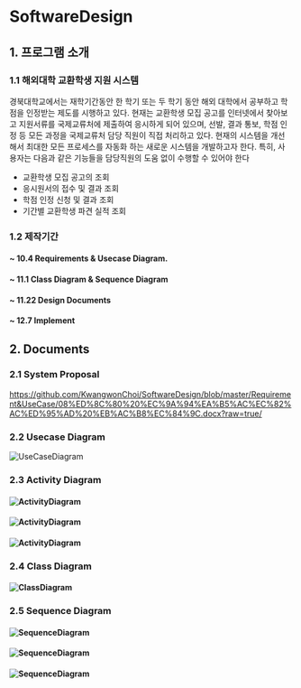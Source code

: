 # SoftwareDesign
## 1. 프로그램 소개
### 1.1 해외대학 교환학생 지원 시스템

경북대학교에서는 재학기간동안 한 학기 또는 두 학기 동안 해외 대학에서 공부하고 학
점을 인정받는 제도를 시행하고 있다. 현재는 교환학생 모집 공고를 인터넷에서 찾아보
고 지원서류를 국제교류처에 제출하여 응시하게 되어 있으며, 선발, 결과 통보, 학점 인
정 등 모든 과정을 국제교류처 담당 직원이 직접 처리하고 있다. 현재의 시스템을 개선
해서 최대한 모든 프로세스를 자동화 하는 새로운 시스템을 개발하고자 한다. 특히, 사
용자는 다음과 같은 기능들을 담당직원의 도움 없이 수행할 수 있어야 한다
- 교환학생 모집 공고의 조회
- 응시원서의 접수 및 결과 조회
- 학점 인정 신청 및 결과 조회
- 기간별 교환학생 파견 실적 조회 

### 1.2 제작기간

#### ~ 10.4 Requirements & Usecase Diagram.
#### ~ 11.1 Class Diagram & Sequence Diagram
#### ~ 11.22 Design Documents
#### ~ 12.7 Implement

## 2. Documents
### 2.1 System Proposal
<https://github.com/KwangwonChoi/SoftwareDesign/blob/master/Requirement&UseCase/08%ED%8C%80%20%EC%9A%94%EA%B5%AC%EC%82%AC%ED%95%AD%20%EB%AC%B8%EC%84%9C.docx?raw=true/>
### 2.2 Usecase Diagram
![UseCaseDiagram](./Images/UseCase.jpg)
### 2.3 Activity Diagram
#### ![ActivityDiagram](./Images/Activity_upload.png)
#### ![ActivityDiagram](./Images/Activity_submit.png)
#### ![ActivityDiagram](./Images/Activity_result_view_edit.png)

### 2.4 Class Diagram
#### ![ClassDiagram](./Images/ClassDiagram.jpg)

### 2.5 Sequence Diagram
#### ![SequenceDiagram](./Images/SequenceDiagram_submitApplication.jpg)
#### ![SequenceDiagram](./Images/SequenceDiagram_update응시원서.jpg)
#### ![SequenceDiagram](./Images/SequenceDiagram_Upload모집공고.jpg)
